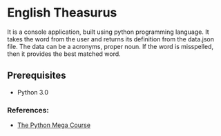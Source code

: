 # English Theasurus
It is a console application, built using python programming language. It takes the word from the user and returns its definition from the data.json file. The data can be a acronyms, proper noun. If the word is misspelled, then it provides the best matched word.

## Prerequisites
* Python 3.0

### References:
* [The Python Mega Course](https://www.udemy.com/course/the-python-mega-course)
